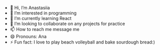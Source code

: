 - 👋 Hi, I’m Anastasiia
- 👀 I’m interested in programming
- 🌱 I’m currently learning React
- 💞️ I’m looking to collaborate on any projects for practice
- 📫 How to reach me message me
- 😄 Pronouns: Ana
- ⚡ Fun fact: I love to play beach volleyball and bake sourdough bread:)

<!---
ashishkina19/ashishkina19 is a ✨ special ✨ repository because its `README.md` (this file) appears on your GitHub profile.
You can click the Preview link to take a look at your changes.
--->

